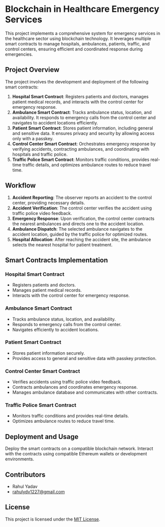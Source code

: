 
# Blockchain in Healthcare Emergency Services

This project implements a comprehensive system for emergency services in the healthcare sector using blockchain technology. It leverages multiple smart contracts to manage hospitals, ambulances, patients, traffic, and control centers, ensuring efficient and coordinated response during emergencies.

## Project Overview

The project involves the development and deployment of the following smart contracts:

1. **Hospital Smart Contract**: Registers patients and doctors, manages patient medical records, and interacts with the control center for emergency response.
2. **Ambulance Smart Contract**: Tracks ambulance status, location, and availability. It responds to emergency calls from the control center and navigates to accident locations efficiently.
3. **Patient Smart Contract**: Stores patient information, including general and sensitive data. It ensures privacy and security by allowing access only with a passkey.
4. **Control Center Smart Contract**: Orchestrates emergency response by verifying accidents, contracting ambulances, and coordinating with hospitals and traffic police.
5. **Traffic Police Smart Contract**: Monitors traffic conditions, provides real-time traffic details, and optimizes ambulance routes to reduce travel time.

## Workflow

1. **Accident Reporting**: The observer reports an accident to the control center, providing necessary details.
2. **Accident Verification**: The control center verifies the accident using traffic police video feedback.
3. **Emergency Response**: Upon verification, the control center contracts the nearest ambulances and directs one to the accident location.
4. **Ambulance Dispatch**: The selected ambulance navigates to the accident location, guided by the traffic police for optimized routes.
5. **Hospital Allocation**: After reaching the accident site, the ambulance selects the nearest hospital for patient treatment.

## Smart Contracts Implementation

### Hospital Smart Contract
- Registers patients and doctors.
- Manages patient medical records.
- Interacts with the control center for emergency response.

### Ambulance Smart Contract
- Tracks ambulance status, location, and availability.
- Responds to emergency calls from the control center.
- Navigates efficiently to accident locations.

### Patient Smart Contract
- Stores patient information securely.
- Provides access to general and sensitive data with passkey protection.

### Control Center Smart Contract
- Verifies accidents using traffic police video feedback.
- Contracts ambulances and coordinates emergency response.
- Manages ambulance database and communicates with other contracts.

### Traffic Police Smart Contract
- Monitors traffic conditions and provides real-time details.
- Optimizes ambulance routes to reduce travel time.

## Deployment and Usage

Deploy the smart contracts on a compatible blockchain network. Interact with the contracts using compatible Ethereum wallets or development environments.

## Contributors

- Rahul Yadav
- rahulydv1227@gmail.com

## License

This project is licensed under the [MIT License](LICENSE).


